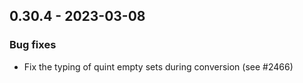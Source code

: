 ## 0.30.4 - 2023-03-08

### Bug fixes

- Fix the typing of quint empty sets during conversion (see #2466)
